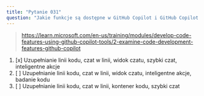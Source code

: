 ```yaml
---
title: "Pytanie 031"
question: "Jakie funkcje są dostępne w GitHub Copilot i GitHub Copilot Chat?"
---
```



> https://learn.microsoft.com/en-us/training/modules/develop-code-features-using-github-copilot-tools/2-examine-code-development-features-github-copilot
1. [x] Uzupełnianie linii kodu, czat w linii, widok czatu, szybki czat, inteligentne akcje
1. [ ] Uzupełnianie linii kodu, czat w linii, widok czatu, inteligentne akcje, badanie kodu
1. [ ] Uzupełnianie linii kodu, czat w linii, kontener kodu, szybki czat
